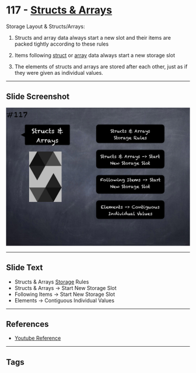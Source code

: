 # 117 - [Structs & Arrays](Structs%20&%20Arrays.md)
Storage Layout & Structs/Arrays: 
    
1. Structs and array data always start a new slot and their items are packed tightly according to these rules

2. Items following [struct](../Solidity101/Structs.md) or [array](../Solidity101/Arrays.md) data always start a new storage slot

1. The elements of structs and arrays are stored after each other, just as if they were given as individual values.

___
## Slide Screenshot
![117.png](../images/solidity201/117.png)
___
## Slide Text
- Structs & Arrays [Storage](../Ethereum101/Storage.md) Rules
- Structs & Arrays -> Start New Storage Slot
- Following Items -> Start New Storage Slot
- Elements -> Contiguous Individual Values
___
## References
- [Youtube Reference](https://youtu.be/3bFgsmsQXrE?t=1259)
___
## Tags